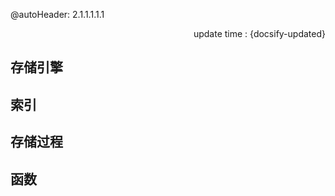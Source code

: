 @autoHeader: 2.1.1.1.1.1

<p align="right">update time : {docsify-updated}</p>





## 存储引擎



## 索引



## 存储过程



## 函数



